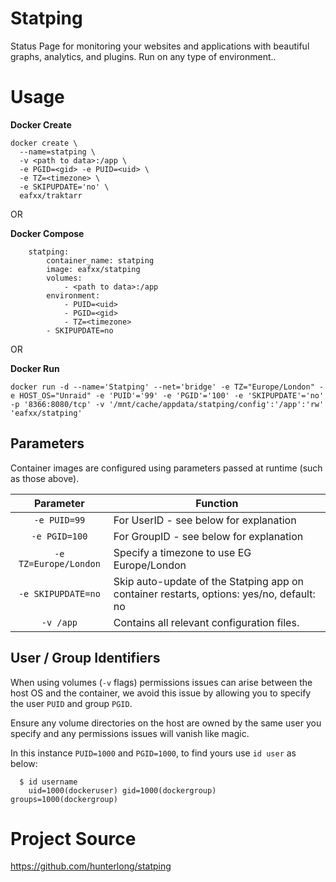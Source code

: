 # Statping

Status Page for monitoring your websites and applications with beautiful graphs, analytics, and plugins. Run on any type of environment..

# Usage

**Docker Create**

```
docker create \
  --name=statping \
  -v <path to data>:/app \
  -e PGID=<gid> -e PUID=<uid> \
  -e TZ=<timezone> \
  -e SKIPUPDATE='no' \       
  eafxx/traktarr

```

OR

**Docker Compose**

```
    statping:
        container_name: statping
        image: eafxx/statping
        volumes:
            - <path to data>:/app
        environment:
            - PUID=<uid>
            - PGID=<gid>        
            - TZ=<timezone>
	    - SKIPUPDATE=no
```

OR 

**Docker Run**

```
docker run -d --name='Statping' --net='bridge' -e TZ="Europe/London" -e HOST_OS="Unraid" -e 'PUID'='99' -e 'PGID'='100' -e 'SKIPUPDATE'='no' -p '8366:8080/tcp' -v '/mnt/cache/appdata/statping/config':'/app':'rw' 'eafxx/statping' 

```

## Parameters

Container images are configured using parameters passed at runtime (such as those above). 

| Parameter | Function |
| :----: | --- |
| `-e PUID=99` | For UserID - see below for explanation |
| `-e PGID=100` | For GroupID - see below for explanation |
| `-e TZ=Europe/London` | Specify a timezone to use EG Europe/London |
| `-e SKIPUPDATE=no` | Skip auto-update of the Statping app on container restarts, options: yes/no, default: no |
| `-v /app` | Contains all relevant configuration files. |

## User / Group Identifiers

When using volumes (`-v` flags) permissions issues can arise between the host OS and the container, we avoid this issue by allowing you to specify the user `PUID` and group `PGID`.

Ensure any volume directories on the host are owned by the same user you specify and any permissions issues will vanish like magic.

In this instance `PUID=1000` and `PGID=1000`, to find yours use `id user` as below:

```
  $ id username
    uid=1000(dockeruser) gid=1000(dockergroup) groups=1000(dockergroup)
```

# Project Source
https://github.com/hunterlong/statping